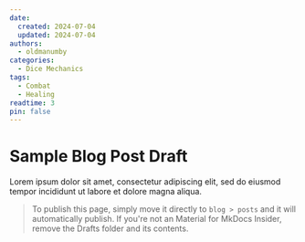 ```yaml
---
date:
  created: 2024-07-04
  updated: 2024-07-04
authors:
  - oldmanumby
categories:
  - Dice Mechanics
tags:
  - Combat
  - Healing
readtime: 3
pin: false
---
```


# Sample Blog Post Draft

Lorem ipsum dolor sit amet, consectetur adipiscing elit, sed do eiusmod tempor incididunt ut labore et dolore magna aliqua.

>To publish this page, simply move it directly to `blog > posts` and it will automatically publish. If you're not an Material for MkDocs Insider, remove the Drafts folder and its contents.